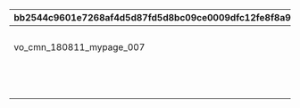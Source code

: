 |bb2544c9601e7268af4d5d87fd5d8bc09ce0009dfc12fe8f8a91bfc2ebf30ffb|e477ea70f96380de52355d81363a4c4859c760761670529a297e397736841760|be3a393e6e5a973222da307956bef262d634b0d71dabab29fd44cfaf89c0b57c|f93dcc53cf1f5163dbd26e2c6bb52af84eba973eb712dbd8858e27b4f31865e2|c5a71d7c30da5859e3257701e909f2af01e1434a904094f857eda638d3c23337|f6b996b84ae3b6e47ad0ad40c404354bcba9699f30cf86e882ca50f468b8ebea|
| --- | --- | --- | --- | --- | --- |
|||vo_cmn_180811_mypage_004||vo_cmn_180711_mypage_001|180701|
|vo_cmn_180811_mypage_007||vo_cmn_180811_mypage_004||vo_cmn_180811_mypage_001|180801|
|||vo_cmn_180911_mypage_004||vo_cmn_180911_mypage_001|180901|
|||vo_cmn_181011_mypage_004||vo_cmn_181011_mypage_001|181001|
|||vo_cmn_181111_mypage_004||vo_cmn_181111_mypage_001|181101|